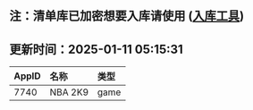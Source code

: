 ## 注：清单库已加密想要入库请使用 ([入库工具](https://github.com/BlankTMing/ManifestAutoUpdate/releases))

## 更新时间：2025-01-11 05:15:31
| AppID | 名称 | 类型  |
| :-------------------- | :----------------------------- | :----------- |
| 7740 | NBA 2K9| game |
